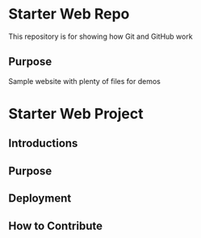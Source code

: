 # Starter Web Repo

This repository is for showing how Git and GitHub work

## Purpose

Sample website with plenty of files for demos



# Starter Web Project

## Introductions

## Purpose

## Deployment

## How to Contribute
